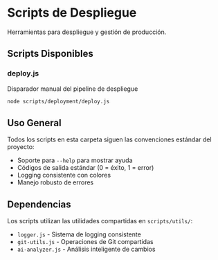 # Scripts de Despliegue

Herramientas para despliegue y gestión de producción.

## Scripts Disponibles

### deploy.js
Disparador manual del pipeline de despliegue

```bash
node scripts/deployment/deploy.js
```

## Uso General

Todos los scripts en esta carpeta siguen las convenciones estándar del proyecto:
- Soporte para `--help` para mostrar ayuda
- Códigos de salida estándar (0 = éxito, 1 = error)
- Logging consistente con colores
- Manejo robusto de errores

## Dependencias

Los scripts utilizan las utilidades compartidas en `scripts/utils/`:
- `logger.js` - Sistema de logging consistente
- `git-utils.js` - Operaciones de Git compartidas
- `ai-analyzer.js` - Análisis inteligente de cambios
